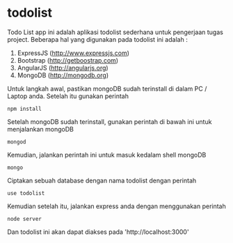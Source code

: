 # todolist

Todo List app ini adalah aplikasi todolist sederhana untuk pengerjaan tugas project. Beberapa hal yang digunakan pada todolist ini adalah :
1. ExpressJS (http://www.expressjs.com)
2. Bootstrap (http://getboostrap.com)
3. AngularJS (http://angularjs.org)
4. MongoDB (http://mongodb.org)

Untuk langkah awal, pastikan mongoDB sudah terinstall di dalam PC / Laptop anda. Setelah itu gunakan perintah

	npm install

Setelah mongoDB sudah terinstall, gunakan perintah di bawah ini untuk menjalankan mongoDB

	mongod

Kemudian, jalankan perintah ini untuk masuk kedalam shell mongoDB

	mongo

Ciptakan sebuah database dengan nama todolist dengan perintah

	use todolist

Kemudian setelah itu, jalankan express anda dengan menggunakan perintah

	node server

Dan todolist ini akan dapat diakses pada 'http://localhost:3000'



